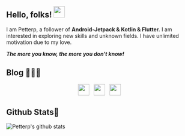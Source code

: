 ## Hello, folks! <img src="https://raw.githubusercontent.com/MartinHeinz/MartinHeinz/master/wave.gif" width="30px">

I am Petterp, a follower of **Android-Jetpack & Kotlin & Flutter.** I am interested in exploring new skills and unknown fields. I have unlimited motivation due to my love. 

***The more you know, the more you don't know!***



## Blog 👨🏻‍💻 



<p align='center'>
<a href="https://petterp.blog.csdn.net"><img height="30" src="https://tva1.sinaimg.cn/large/007S8ZIlgy1gik6ctjaapj302p011mwy.jpg"></a>&nbsp;&nbsp;
<a href="https://juejin.im/user/3491704662136541"><img height="30" src="https://tva1.sinaimg.cn/large/007S8ZIlgy1gik6fyt5mtj303g01jgle.jpg"></a>&nbsp;&nbsp;
<a href="https://www.jianshu.com/u/c34da5f33210"><img height="30" src="https://tva1.sinaimg.cn/large/007S8ZIlgy1gik6gzituvj302e01edfm.jpg"></a>&nbsp;&nbsp;
</p>


## Github Stats🐬

![Petterp's github stats](https://github-readme-stats.vercel.app/api?username=Petterpx&show_icons=true&theme=radical)

